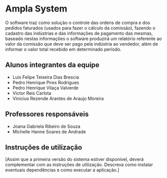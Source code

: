 # Ampla System

O software traz como solução o controle das ordens de compra e dos pedidos faturados (usados para fazer o cálculo da comissão), fazendo o cadastro das indústrias e das informações de pagamento das mesmas, baseado nestas informações o software produzirá um relatório referente ao valor da comissão que deve ser pago pela indústria ao vendedor, além de informar o valor total recebido em determinado período.

## Alunos integrantes da equipe

* Luis Felipe Teixeira Dias Brescia
* Pedro Henrique Pires Rodrigues
* Pedro Henrique Vilaça Valverde
* Victor Reis Carlota
* Vinicius Rezende Arantes de Araujo Moreira

## Professores responsáveis

* Joana Gabriela Ribeiro de Souza
* Michelle Hanne Soares de Andrade

## Instruções de utilização

[Assim que a primeira versão do sistema estiver disponível, deverá complementar com as instruções de utilização. Descreva como instalar eventuais dependências e como executar a aplicação.]
